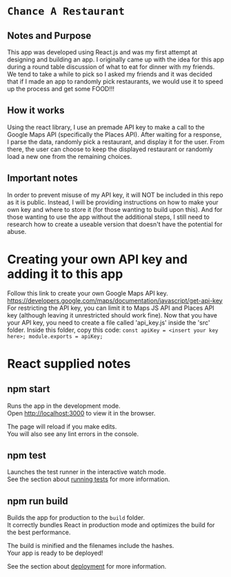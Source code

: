 # `Chance A Restaurant`
## Notes and Purpose
This app was developed using React.js and was my first attempt at designing and building an app.
I originally came up with the idea for this app during a round table discussion of what to eat for dinner with my friends. We tend to take a while to pick so I asked my friends and it was decided that if I made an app to randomly pick restaurants, we would use it to speed up the process and get some FOOD!!!

## How it works
Using the react library, I use an premade API key to make a call to the Google Maps API (specifically the Places API).
After waiting for a response, I parse the data, randomly pick a restaurant, and display it for the user.
From there, the user can choose to keep the displayed restaurant or randomly load a new one from the remaining choices.

## Important notes
In order to prevent misuse of my API key, it will NOT be included in this repo as it is public.
Instead, I will be providing instructions on how to make your own key and where to store it (for those wanting to build upon this).
And for those wanting to use the app without the additional steps, I still need to research how to create a useable version that doesn't have the potential for abuse.

# Creating your own API key and adding it to this app
Follow this link to create your own Google Maps API key.
https://developers.google.com/maps/documentation/javascript/get-api-key
For restricting the API key, you can limit it to Maps JS API and Places API key (although leaving it unrestricted should work fine).
Now that you have your API key, you need to create a file called 'api_key.js' inside the 'src' folder. Inside this folder, copy this code:
`
   const apiKey = <insert your key here>;
   module.exports = apiKey;
`


# React supplied notes
## npm start

Runs the app in the development mode.\
Open [http://localhost:3000](http://localhost:3000) to view it in the browser.

The page will reload if you make edits.\
You will also see any lint errors in the console.

## npm test

Launches the test runner in the interactive watch mode.\
See the section about [running tests](https://facebook.github.io/create-react-app/docs/running-tests) for more information.

## npm run build

Builds the app for production to the `build` folder.\
It correctly bundles React in production mode and optimizes the build for the best performance.

The build is minified and the filenames include the hashes.\
Your app is ready to be deployed!

See the section about [deployment](https://facebook.github.io/create-react-app/docs/deployment) for more information.
